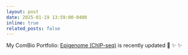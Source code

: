 ```yaml
---
layout: post
date: 2025-01-19 13:59:00-0400
inline: true
related_posts: false
---
```


My ComBio Portfolio: [Epigenome (ChIP-seq)](https://kuchikinamthip.github.io/projects/Epigenome_ChIP/)  is recently updated 🧬 :sparkles: :sparkles: 